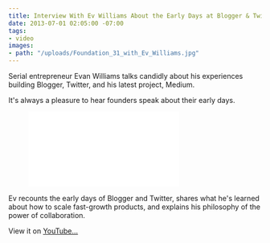 ```yaml
---
title: Interview With Ev Williams About the Early Days at Blogger & Twitter
date: 2013-07-01 02:05:00 -07:00
tags:
- video
images:
- path: "/uploads/Foundation_31_with_Ev_Williams.jpg"
---
```


Serial entrepreneur Evan Williams talks candidly about his experiences building Blogger, Twitter, and his latest project, Medium.

It's always a pleasure to hear founders speak about their early days.

<figure class="video">
<iframe src="//www.youtube.com/embed/-q-P5_lMPEk?html5=1" frameborder="0" allowfullscreen></iframe>
</figure>

Ev recounts the early days of Blogger and Twitter, shares what he's learned about how to scale fast-growth products, and explains his philosophy of the power of collaboration.

View it on <a href="http://youtu.be/-q-P5_lMPEk" title="Interview With Ev Williams About the Early Days at Blogger & Twitter" target="_blank">YouTube…</a>
